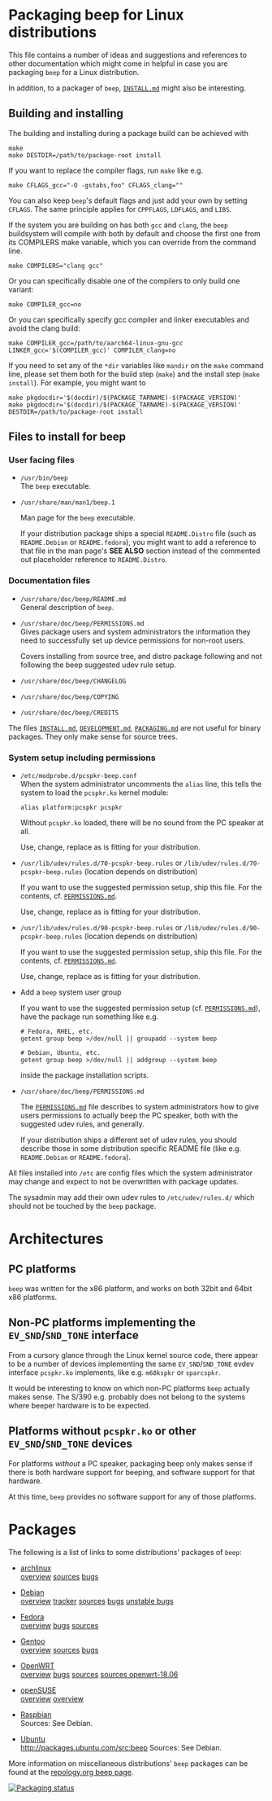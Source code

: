 Packaging beep for Linux distributions
======================================

This file contains a number of ideas and suggestions and references to
other documentation which might come in helpful in case you are
packaging `beep` for a Linux distribution.

In addition, to a packager of `beep`, [`INSTALL.md`](INSTALL.md) might
also be interesting.


Building and installing
-----------------------

The building and installing during a package build can be achieved with

    make
    make DESTDIR=/path/to/package-root install

If you want to replace the compiler flags, run `make` like e.g.

    make CFLAGS_gcc="-O -gstabs,foo" CFLAGS_clang=""

You can also keep `beep`'s default flags and just add your own by setting
`CFLAGS`. The same principle applies for `CPPFLAGS`, `LDFLAGS`, and
`LIBS`.

If the system you are building on has both `gcc` and `clang`, the
`beep` buildsystem will compile with both by default and choose the
first one from its COMPILERS make variable, which you can override
from the command line.

    make COMPILERS="clang gcc"

Or you can specifically disable one of the compilers to only build one
variant:

    make COMPILER_gcc=no

Or you can specifically specify gcc compiler and linker executables
and avoid the clang build:

    make COMPILER_gcc=/path/to/aarch64-linux-gnu-gcc LINKER_gcc='$(COMPILER_gcc)' COMPILER_clang=no

If you need to set any of the `*dir` variables like `mandir` on the
`make` command line, please set them both for the build step (`make`)
and the install step (`make install`). For example, you might want to

    make pkgdocdir='$(docdir)/$(PACKAGE_TARNAME)-$(PACKAGE_VERSION)'
    make pkgdocdir='$(docdir)/$(PACKAGE_TARNAME)-$(PACKAGE_VERSION)' DESTDIR=/path/to/package-root install


Files to install for beep
-------------------------

### User facing files

  * `/usr/bin/beep`  
    The `beep` executable.

  * `/usr/share/man/man1/beep.1`  

    Man page for the `beep` executable.

    If your distribution package ships a special `README.Distro` file
    (such as `README.Debian` or `README.fedora`), you might want to
    add a reference to that file in the man page's __SEE ALSO__
    section instead of the commented out placeholder reference to
    `README.Distro`.

### Documentation files

  * `/usr/share/doc/beep/README.md`  
    General description of `beep`.

  * `/usr/share/doc/beep/PERMISSIONS.md`  
    Gives package users and system administrators the information they
    need to successfully set up device permissions for non-root users.

    Covers installing from source tree, and distro package following
    and not following the beep suggested udev rule setup.

  * `/usr/share/doc/beep/CHANGELOG`  

  * `/usr/share/doc/beep/COPYING`  

  * `/usr/share/doc/beep/CREDITS`  

The files [`INSTALL.md`](INSTALL.md),
[`DEVELOPMENT.md`](DEVELOPMENT.md), [`PACKAGING.md`](PACKAGING.md) are
not useful for binary packages.  They only make sense for source
trees.


### System setup including permissions

  * `/etc/modprobe.d/pcspkr-beep.conf`  
    When the system administrator uncomments the `alias` line, this
    tells the system to load the `pcspkr.ko` kernel module:

        alias platform:pcspkr pcspkr

    Without `pcspkr.ko` loaded, there will be no sound from the PC
    speaker at all.

    Use, change, replace as is fitting for your distribution.

  * `/usr/lib/udev/rules.d/70-pcspkr-beep.rules` or `/lib/udev/rules.d/70-pcspkr-beep.rules` (location depends on distribution)  

    If you want to use the suggested permission setup, ship this
    file. For the contents, cf. [`PERMISSIONS.md`](PERMISSIONS.md).

    Use, change, replace as is fitting for your distribution.

  * `/usr/lib/udev/rules.d/90-pcspkr-beep.rules` or `/lib/udev/rules.d/90-pcspkr-beep.rules` (location depends on distribution)  

    If you want to use the suggested permission setup, ship this
    file. For the contents, cf. [`PERMISSIONS.md`](PERMISSIONS.md).

    Use, change, replace as is fitting for your distribution.

  * Add a `beep` system user group
  
    If you want to use the suggested permission setup
    (cf. [`PERMISSIONS.md`](PERMISSIONS.md)), have the package run
    something like e.g.

        # Fedora, RHEL, etc.
        getent group beep >/dev/null || groupadd --system beep

        # Debian, Ubuntu, etc.
        getent group beep >/dev/null || addgroup --system beep

    inside the package installation scripts.

  * `/usr/share/doc/beep/PERMISSIONS.md`  

    The [`PERMISSIONS.md`](PERMISSIONS.md) file describes to system
    administrators how to give users permissions to actually beep the
    PC speaker, both with the suggested udev rules, and generally.

    If your distribution ships a different set of udev rules, you
    should describe those in some distribution specific README file
    (like e.g. `README.Debian` or `README.fedora`).

All files installed into `/etc` are config files which the system
administrator may change and expect to not be overwritten with
package updates.

The sysadmin may add their own udev rules to `/etc/udev/rules.d/`
which should not be touched by the `beep` package.


Architectures
=============

PC platforms
------------

`beep` was written for the x86 platform, and works on both 32bit
and 64bit x86 platforms.


Non-PC platforms implementing the `EV_SND`/`SND_TONE` interface
---------------------------------------------------------------

From a cursory glance through the Linux kernel source code, there
appear to be a number of devices implementing the same
`EV_SND`/`SND_TONE` evdev interface `pcspkr.ko` implements, like
e.g. `m68kspkr` or `sparcspkr`.

It would be interesting to know on which non-PC platforms `beep`
actually makes sense.  The S/390 e.g. probably does not belong to
the systems where beeper hardware is to be expected.


Platforms without `pcspkr.ko` or other `EV_SND`/`SND_TONE` devices
------------------------------------------------------------------

For platforms *without* a PC speaker, packaging beep only makes sense
if there is both hardware support for beeping, and software support
for that hardware.

At this time, `beep` provides no software support for any of those
platforms.


Packages
========

The following is a list of links to some distributions' packages of
`beep`:

  * [archlinux](https://www.archlinux.org/)  
    [overview](https://www.archlinux.org/packages/extra/x86_64/beep/)
    [sources](https://git.archlinux.org/svntogit/packages.git/tree/trunk?h=packages/beep)
    [bugs](https://bugs.archlinux.org/?project=1&string=beep)

  * [Debian](https://www.debian.org/)  
    [overview](https://packages.debian.org/search?keywords=beep)
    [tracker](https://tracker.debian.org/pkg/beep)
    [sources](https://sources.debian.org/src/beep/)
    [bugs](https://bugs.debian.org/cgi-bin/pkgreport.cgi?package=beep)
    [unstable bugs](https://bugs.debian.org/cgi-bin/pkgreport.cgi?dist=unstable;package=beep)

  * [Fedora](https://getfedora.org/)  
    [overview](https://apps.fedoraproject.org/packages/beep)
    [bugs](https://apps.fedoraproject.org/packages/beep/bugs/)
    [sources](https://src.fedoraproject.org/rpms/beep)

  * [Gentoo](https://www.gentoo.org/)  
    [overview](https://packages.gentoo.org/packages/app-misc/beep)
    [sources](https://gitweb.gentoo.org/repo/gentoo.git/tree/app-misc/beep)
    [bugs](https://bugs.gentoo.org/buglist.cgi?quicksearch=app-misc%2Fbeep)

  * [OpenWRT](https://openwrt.org/)  
    [overview](https://openwrt.org/packages/pkgdata/beep)
    [bugs](https://github.com/openwrt/packages/issues?utf8=%E2%9C%93&q=is%3Aissue+is%3Aopen+beep)
    [sources](https://github.com/openwrt/packages/tree/master/utils/beep)
    [sources openwrt-18.06](https://github.com/openwrt/packages/tree/openwrt-18.06/utils/beep)

  * [openSUSE](https://www.opensuse.org/)  
    [overview](https://software.opensuse.org/package/beep)
    [overview](https://build.opensuse.org/package/show/home%3AChristianMauderer%3Aopensuse-installations/beep)

  * [Raspbian](https://www.raspbian.org/)  
    Sources: See Debian.

  * [Ubuntu](https://www.ubuntu.com/)  
    http://packages.ubuntu.com/src:beep
    Sources: See Debian.

More information on miscellaneous distributions' `beep` packages can be found
at the [repology.org beep page](https://repology.org/project/beep/packages).

[![Packaging status](https://repology.org/badge/vertical-allrepos/beep.svg)](https://repology.org/project/beep/versions)

